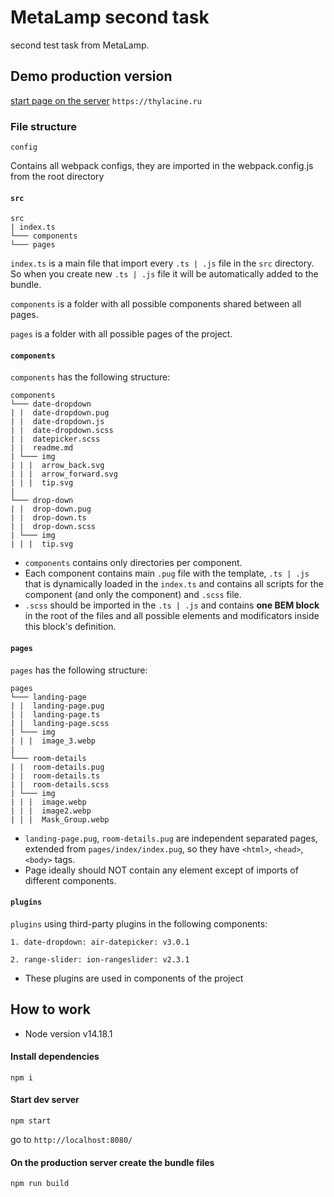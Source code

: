 # MetaLamp second task
second test task from MetaLamp.


## Demo production version
[start page on the server](https://thylacine.ru) `https://thylacine.ru`

### File structure
```
config
```
Contains all webpack configs, they are imported in the webpack.config.js from the root directory

#### `src`
```
src
| index.ts
└─── components
└─── pages

```
`index.ts` is a main file that import every `.ts | .js` file in the `src` directory. So when you create new `.ts | .js` file it will be automatically added to the bundle.

`components` is a folder with all possible components shared between all pages.

`pages` is a folder with all possible pages of the project.


#### `components`
`components` has the following structure:
```
components
└─── date-dropdown
| |  date-dropdown.pug
| |  date-dropdown.js
| |  date-dropdown.scss
| |  datepicker.scss
| |  readme.md
| └─── img
| | |  arrow_back.svg
| | |  arrow_forward.svg
| | |  tip.svg
|
└─── drop-down
| |  drop-down.pug
| |  drop-down.ts
| |  drop-down.scss
| └─── img
| | |  tip.svg
```
* `components` contains only directories per component. 
* Each component contains main `.pug` file with the template, `.ts | .js` that is dynamically loaded in the `index.ts` and contains all scripts for the component (and only the component) and `.scss` file.
* `.scss` should be imported in the `.ts | .js` and contains **one BEM block** in the root of the files and all possible elements and modificators inside this block's definition.



#### `pages`
`pages` has the following structure:

```
pages
└─── landing-page
| |  landing-page.pug
| |  landing-page.ts
| |  landing-page.scss
| └─── img
| | |  image_3.webp
|
└─── room-details
| |  room-details.pug
| |  room-details.ts
| |  room-details.scss
| └─── img
| | |  image.webp
| | |  image2.webp
| | |  Mask_Group.webp
```

* `landing-page.pug`, `room-details.pug` are independent separated pages, extended from `pages/index/index.pug`, so they have `<html>`, `<head>`, `<body>` tags. 
* Page ideally should NOT contain any element except of imports of different components. 


#### `plugins`
`plugins` using third-party plugins in the following components:
```
1. date-dropdown: air-datepicker: v3.0.1

2. range-slider: ion-rangeslider: v2.3.1
```

* These plugins are used in components of the project


## How to work

* Node version v14.18.1

#### Install dependencies
```commandline
npm i
```

#### Start dev server
```commandline
npm start
```
go to `http://localhost:8080/`


#### On the production server create the bundle files
```commandline
npm run build
```